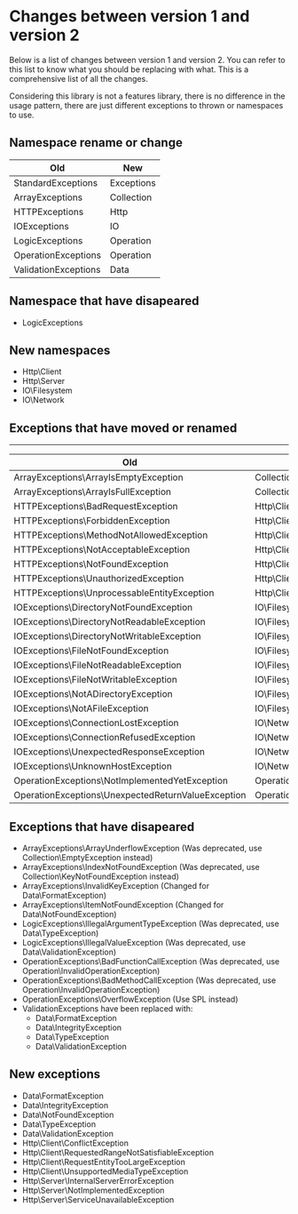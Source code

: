 # Changes between version 1 and version 2

Below is a list of changes between version 1 and version 2. You can refer to this list to know what you should be replacing with what. This is a comprehensive list of all the changes. 

Considering this library is not a features library, there is no difference in the usage pattern, there are just different exceptions to thrown or namespaces to use.

## Namespace rename or change
| Old | New |
| --- | --- |
| StandardExceptions | Exceptions |
| ArrayExceptions | Collection |
| HTTPExceptions | Http |
| IOExceptions | IO |
| LogicExceptions | Operation |
| OperationExceptions | Operation |
| ValidationExceptions | Data |

## Namespace that have disapeared
- LogicExceptions

## New namespaces
- Http\Client
- Http\Server
- IO\Filesystem
- IO\Network

## Exceptions that have moved or renamed
-------------------------------------
| Old | New |
| --- | --- |
| ArrayExceptions\ArrayIsEmptyException | Collection\EmptyException |
| ArrayExceptions\ArrayIsFullException | Collection\FullException |
| HTTPExceptions\BadRequestException | Http\Client\BadRequestException |
| HTTPExceptions\ForbiddenException | Http\Client\ForbiddenException |
| HTTPExceptions\MethodNotAllowedException | Http\Client\MethodNotAllowedException |
| HTTPExceptions\NotAcceptableException | Http\Client\NotAcceptableException |
| HTTPExceptions\NotFoundException | Http\Client\NotFoundException |
| HTTPExceptions\UnauthorizedException | Http\Client\UnauthorizedException |
| HTTPExceptions\UnprocessableEntityException | Http\Client\UnprocessableEntityException |
| IOExceptions\DirectoryNotFoundException | IO\Filesystem\DirectoryNotFoundException |
| IOExceptions\DirectoryNotReadableException | IO\Filesystem\DirectoryNotReadableException |
| IOExceptions\DirectoryNotWritableException | IO\Filesystem\DirectoryNotWritableException |
| IOExceptions\FileNotFoundException | IO\Filesystem\FileNotFoundException |
| IOExceptions\FileNotReadableException | IO\Filesystem\FileNotReadableException |
| IOExceptions\FileNotWritableException | IO\Filesystem\FileNotWritableException |
| IOExceptions\NotADirectoryException | IO\Filesystem\NotADirectoryException |
| IOExceptions\NotAFileException | IO\Filesystem\NotAFileException |
| IOExceptions\ConnectionLostException | IO\Network\ConnectionLostException |
| IOExceptions\ConnectionRefusedException | IO\Network\ConnectionRefusedException |
| IOExceptions\UnexpectedResponseException | IO\Network\UnexpectedResponseException |
| IOExceptions\UnknownHostException | IO\Network\UnknownHostException |
| OperationExceptions\NotImplementedYetException | Operation\NotImplementedException |
| OperationExceptions\UnexpectedReturnValueException | Operation\UnexpectedException |

## Exceptions that have disapeared
- ArrayExceptions\ArrayUnderflowException (Was deprecated, use Collection\EmptyException instead)
- ArrayExceptions\IndexNotFoundException (Was deprecated, use Collection\KeyNotFoundException instead)
- ArrayExceptions\InvalidKeyException (Changed for Data\FormatException)
- ArrayExceptions\ItemNotFoundException (Changed for Data\NotFoundException)
- LogicExceptions\IllegalArgumentTypeException (Was deprecated, use Data\TypeException)
- LogicExceptions\IllegalValueException (Was deprecated, use Data\ValidationException)
- OperationExceptions\BadFunctionCallException (Was deprecated, use Operation\InvalidOperationException)
- OperationExceptions\BadMethodCallException (Was deprecated, use Operation\InvalidOperationException)
- OperationExceptions\OverflowException (Use SPL instead)
- ValidationExceptions have been replaced with:
    - Data\FormatException
    - Data\IntegrityException
    - Data\TypeException
    - Data\ValidationException

## New exceptions
- Data\FormatException
- Data\IntegrityException
- Data\NotFoundException
- Data\TypeException
- Data\ValidationException
- Http\Client\ConflictException
- Http\Client\RequestedRangeNotSatisfiableException
- Http\Client\RequestEntityTooLargeException
- Http\Client\UnsupportedMediaTypeException
- Http\Server\InternalServerErrorException
- Http\Server\NotImplementedException
- Http\Server\ServiceUnavailableException